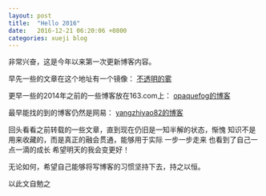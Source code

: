```yaml
---
layout: post
title:  "Hello 2016"
date:   2016-12-21 06:20:06 +0800
categories: xueji blog
---
```

非常兴奋，这是今年以来第一次更新博客内容。

早先一些的文章在这个地址有一个镜像：
[不透明的雾](http://xueji.usedig.com/)

更早一些的2014年之前的一些博客放在163.com上：
[opaquefog的博客](http://opaquefog.blog.163.com/)

最早能找的到的博客仍然是网易：
[yangzhiyao82的博客](http://blog.163.com/yangzhiyao82@126/)

回头看看之前转载的一些文章，直到现在仍旧是一知半解的状态，惭愧
知识不是用来收藏的，而是真正的融会贯通，能够用于实际
一步一步走来 也看到了自己一点一滴的成长
希望明天的我会变更好！

无论如何，希望自己能够将写博客的习惯坚持下去，持之以恒。

以此文自勉之
